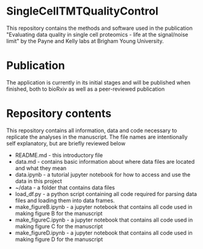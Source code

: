 # SingleCellTMTQualityControl

This repository contains the methods and software used in the publication "Evaluating data quality in single cell proteomics - life at the signal/noise limit" by the Payne and Kelly labs at Brigham Young University.

# Publication
The application is currently in its initial stages and will be published when finished, both to bioRxiv as well as a peer-reviewed publication

# Repository contents
This repository contains all information, data and code necessary to replicate the analyses in the manuscript. The file names are intentionally self explanatory, but are briefly reviewed below

* README.md - this introductory file
* data.md - contains basic information about where data files are located and what they mean
* data.ipynb -  a tutorial jupyter notebook for how to access and use the data in this project
* ~/data - a folder that contains data files
* load_df.py - a python script containing all code required for parsing data files and loading them into data frames.
* make_figureB.ipynb - a jupyter notebook that contains all code used in making figure B for the manuscript
* make_figureC.ipynb - a jupyter notebook that contains all code used in making figure C for the manuscript
* make_figureD.ipynb - a jupyter notebook that contains all code used in making figure D for the manuscript
